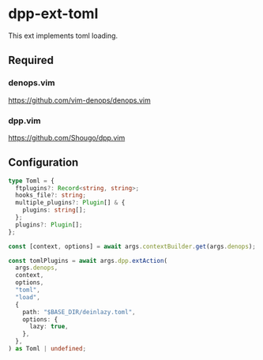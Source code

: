 # dpp-ext-toml

This ext implements toml loading.

## Required

### denops.vim

https://github.com/vim-denops/denops.vim

### dpp.vim

https://github.com/Shougo/dpp.vim

## Configuration

```typescript
type Toml = {
  ftplugins?: Record<string, string>;
  hooks_file?: string;
  multiple_plugins?: Plugin[] & {
    plugins: string[];
  };
  plugins?: Plugin[];
};

const [context, options] = await args.contextBuilder.get(args.denops);

const tomlPlugins = await args.dpp.extAction(
  args.denops,
  context,
  options,
  "toml",
  "load",
  {
    path: "$BASE_DIR/deinlazy.toml",
    options: {
      lazy: true,
    },
  },
) as Toml | undefined;
```
